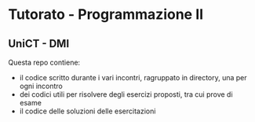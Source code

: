 # Tutorato - Programmazione II
## UniCT - DMI

Questa repo contiene:

- il codice scritto durante i vari incontri, ragruppato in directory, una per ogni incontro
- dei codici utili per risolvere degli esercizi proposti, tra cui prove di esame
- il codice delle soluzioni delle esercitazioni